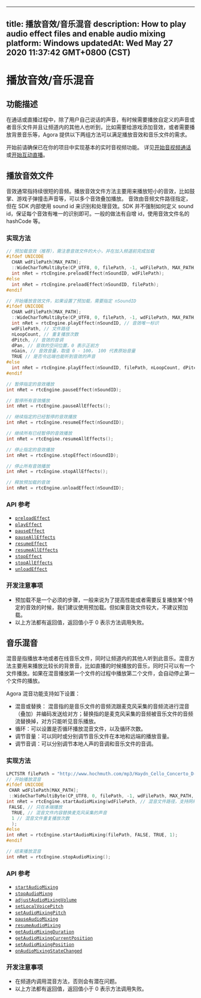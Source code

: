 
---
title: 播放音效/音乐混音
description: How to play audio effect files and enable audio mixing 
platform: Windows
updatedAt: Wed May 27 2020 11:37:42 GMT+0800 (CST)
---
# 播放音效/音乐混音
## 功能描述
在通话或直播过程中，除了用户自己说话的声音，有时候需要播放自定义的声音或者音乐文件并且让频道内的其他人也听到，比如需要给游戏添加音效，或者需要播放背景音乐等，Agora 提供以下两组方法可以满足播放音效和音乐文件的需求。

开始前请确保已在你的项目中实现基本的实时音视频功能。 详见[开始音视频通话](../../cn/Interactive%20Broadcast/start_call_windows.md)或[开始互动直播](../../cn/Interactive%20Broadcast/start_live_windows.md)。

## 播放音效文件

音效通常指持续很短的音频。播放音效文件方法主要用来播放短小的音效，比如鼓掌、游戏子弹撞击声音等，可以多个音效叠加播放。
音效由音频文件路径指定，但在 SDK 内部使用 sound id 来识别和处理音效。SDK 并不强制如何定义 sound id，保证每个音效有唯一的识别即可。一般的做法有自增 id，使用音效文件名的 hashCode 等。

### 实现方法

```c++
// 预加载音效（推荐），需注意音效文件的大小，并在加入频道前完成加载
#ifdef UNICODE
  CHAR wdFilePath[MAX_PATH];
  ::WideCharToMultiByte(CP_UTF8, 0, filePath, -1, wdFilePath, MAX_PATH, NULL, NULL);
  int nRet = rtcEngine.preloadEffect(nSoundID, wdFilePath);
#else
  int nRet = rtcEngine.preloadEffect(nSoundID, filePath);
#endif

// 开始播放音效文件，如果设置了预加载，需要指定 nSoundID 
#ifdef UNICODE
  CHAR wdFilePath[MAX_PATH];
  ::WideCharToMultiByte(CP_UTF8, 0, filePath, -1, wdFilePath, MAX_PATH, NULL, NULL);
  int nRet = rtcEngine.playEffect(nSoundID, // 音效唯一标识
  wdFilePath, // 文件路径
  nLoopCount, // 重复播放次数
  dPitch, // 音效的音调
  dPan, // 音效的空间位置，0 表示正前方
  nGain, // 音效音量，取值 0 - 100， 100 代表原始音量
  TRUE // 是否令远端也能听到音效的声音
#else
  int nRet = rtcEngine.playEffect(nSoundID, filePath, nLoopCount, dPitch, dPan, nGain, TRUE);
#endif

// 暂停指定的音效播放
int nRet = rtcEngine.pauseEffect(nSoundID);

// 暂停所有音效播放
int nRet = rtcEngine.pauseAllEffects();

// 继续指定的已经暂停的音效播放
int nRet = rtcEngine.resumeEffect(nSoundID);

// 继续所有已经暂停的音效播放
int nRet = rtcEngine.resumeAllEffects();

// 停止指定的音效播放
int nRet = rtcEngine.stopEffect(nSoundID);

// 停止所有音效播放
int nRet = rtcEngine.stopAllEffects();

// 释放预加载的音效
int nRet = rtcEngine.unloadEffect(nSoundID);
```

### API 参考

- [`preloadEffect`](https://docs.agora.io/cn/Interactive%20Broadcast/API%20Reference/cpp/classagora_1_1rtc_1_1_i_rtc_engine.html#a02d0b23b0b66e8fb0e898eb2811a8e74)
- [`playEffect`](https://docs.agora.io/cn/Interactive%20Broadcast/API%20Reference/cpp/classagora_1_1rtc_1_1_i_rtc_engine.html#a7f4ddb5170b19a471d8c3c721fa19c8d)
- [`pauseEffect`](https://docs.agora.io/cn/Interactive%20Broadcast/API%20Reference/cpp/classagora_1_1rtc_1_1_i_rtc_engine.html#a3c820db172c7fb43da58d81b7916d174)
- [`pauseAllEffects`](https://docs.agora.io/cn/Interactive%20Broadcast/API%20Reference/cpp/classagora_1_1rtc_1_1_i_rtc_engine.html#ad731a94d9db9e2c3390e1443b379095f)
- [`resumeEffect`](https://docs.agora.io/cn/Interactive%20Broadcast/API%20Reference/cpp/classagora_1_1rtc_1_1_i_rtc_engine.html#a6489955af474172afe4f4b44e4edb38a)
- [`resumeAllEffects`](https://docs.agora.io/cn/Interactive%20Broadcast/API%20Reference/cpp/classagora_1_1rtc_1_1_i_rtc_engine.html#a2fc1b5996df964f8e12ce579e0eb5f98)
- [`stopEffect`](https://docs.agora.io/cn/Interactive%20Broadcast/API%20Reference/cpp/classagora_1_1rtc_1_1_i_rtc_engine.html#ad74eb7c7799b8762bff2b1e7e7bba8b9)
- [`stopAllEffects`](https://docs.agora.io/cn/Interactive%20Broadcast/API%20Reference/cpp/classagora_1_1rtc_1_1_i_rtc_engine.html#a888ecfec4fda81831988898420d60e49)
- [`unloadEffect`](https://docs.agora.io/cn/Interactive%20Broadcast/API%20Reference/cpp/classagora_1_1rtc_1_1_i_rtc_engine.html#aa560240d5994be0c1a7853e96077e5f9)

### 开发注意事项

- 预加载不是一个必须的步骤，一般来说为了提高性能或者需要反复播放某个特定的音效的时候，我们建议使用预加载。但如果音效文件较大，不建议预加载。
- 以上方法都有返回值，返回值小于 0 表示方法调用失败。

## 音乐混音

混音是指播放本地或者在线音乐文件，同时让频道内的其他人听到此音乐。混音方法主要用来播放比较长的背景音，比如直播的时候播放的音乐，同时只可以有一个文件播放。如果在混音播放第一个文件的过程中播放第二个文件，会自动停止第一个文件的播放。

Agora 混音功能支持如下设置：

- 混音或替换： 混音指的是音乐文件的音频流跟麦克风采集的音频流进行混音（叠加）并编码发送给对方；替换指的是麦克风采集的音频被音乐文件的音频流替换掉，对方只能听见音乐播放。
- 循环：可以设置是否循环播放混音文件，以及循环次数。
- 调节音量：可以同时或分别调节音乐文件在本地和远端的播放音量。
- 调节音调：可以分别调节本地人声的音调和音乐文件的音调。

### 实现方法

```c++
LPCTSTR filePath = "http://www.hochmuth.com/mp3/Haydn_Cello_Concerto_D-1.mp3";
// 开始播放混音
#ifdef UNICODE
 CHAR wdFilePath[MAX_PATH];
 ::WideCharToMultiByte(CP_UTF8, 0, filePath, -1, wdFilePath, MAX_PATH, NULL, NULL);
int nRet = rtcEngine.startAudioMixing(wdFilePath, // 混音文件路径，支持网络文件，比如 http 协议的
 FALSE, // 只在本端播放
  TRUE, // 混音文件内容替换麦克风采集的声音
  1 // 混音文件重复播放次数
  );
#else
int nRet = rtcEngine.startAudioMixing(filePath, FALSE, TRUE, 1);
#endif

// 结束播放混音
int nRet = rtcEngine.stopAudioMixing();
```

### API 参考

- [`startAudioMixing`](https://docs.agora.io/cn/Interactive%20Broadcast/API%20Reference/cpp/classagora_1_1rtc_1_1_i_rtc_engine.html#a6f573cd61d53147ed6a2b7f033091d86)
- [`stopAudioMixng`](https://docs.agora.io/cn/Interactive%20Broadcast/API%20Reference/cpp/classagora_1_1rtc_1_1_i_rtc_engine.html#a2b90cbf4142c913b3efa795482713b08)
- [`adjustAudioMixingVolume`](https://docs.agora.io/cn/Interactive%20Broadcast/API%20Reference/cpp/classagora_1_1rtc_1_1_i_rtc_engine.html#a544aee96b789ac5a57d26b61b7e1a5fa)
- [`setLocalVoicePitch`](https://docs.agora.io/cn/Interactive%20Broadcast/API%20Reference/cpp/classagora_1_1rtc_1_1_i_rtc_engine.html#a43616f919e0906279dff5648830ce31a)
- [`setAudioMixingPitch`](https://docs.agora.io/cn/Interactive%20Broadcast/API%20Reference/cpp/classagora_1_1rtc_1_1_i_rtc_engine.html#a26b117f7e097801b03522f7da9257425)
- [`pauseAudioMixing`](https://docs.agora.io/cn/Interactive%20Broadcast/API%20Reference/cpp/v3.0.1/classagora_1_1rtc_1_1_i_rtc_engine.html#ab86885c38e7ee7a4b37d5bbacafcaa24)
- [`resumeAudioMixing`](https://docs.agora.io/cn/Interactive%20Broadcast/API%20Reference/cpp/v3.0.1/classagora_1_1rtc_1_1_i_rtc_engine.html#a5a9606ad7ca4995e0d37fcf1642fe401)
- [`getAudioMixingDuration`](https://docs.agora.io/cn/Interactive%20Broadcast/API%20Reference/cpp/v3.0.1/classagora_1_1rtc_1_1_i_rtc_engine.html#a6a87b6b9135a6f45095dcf6aa62295cb)
- [`getAudioMixingCurrentPosition`](https://docs.agora.io/cn/Interactive%20Broadcast/API%20Reference/cpp/v3.0.1/classagora_1_1rtc_1_1_i_rtc_engine.html#aae54b86e9e6a7c0ed955b96f011855cb)
- [`setAudioMixingPosition`](https://docs.agora.io/cn/Interactive%20Broadcast/API%20Reference/cpp/v3.0.1/classagora_1_1rtc_1_1_i_rtc_engine.html#a6c69e2229c438fd587b8f81df34214ad)
- [`onAudioMixingStateChanged`](https://docs.agora.io/cn/Interactive%20Broadcast/API%20Reference/cpp/classagora_1_1rtc_1_1_i_rtc_engine_event_handler.html#a298389513bfaa50af4277fc3296e3f22)

### 开发注意事项

- 在频道内调用混音方法，否则会有潜在问题。
- 以上方法都有返回值，返回值小于 0 表示方法调用失败。
